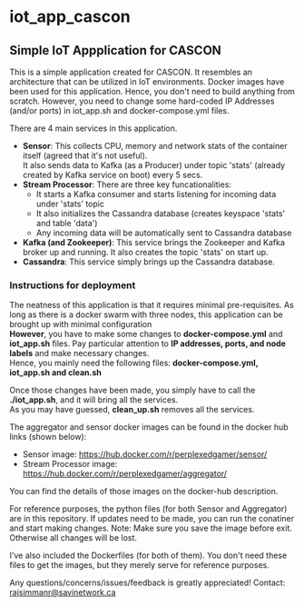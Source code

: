 # iot_app_cascon

Simple IoT Appplication for CASCON
----------------------------------

This is a simple application created for CASCON. It resembles an architecture that can be utilized in IoT environments. Docker images have been used for this application. Hence, you don't need to build anything from scratch. However, you need to change some hard-coded IP Addresses (and/or ports) in iot_app.sh and docker-compose.yml files.

There are 4 main services in this application. 
  * **Sensor**: This collects CPU, memory and network stats of the container itself (agreed that it's not useful). <br /> It also sends data to Kafka (as a Producer) under topic 'stats' (already created by Kafka service on boot) every 5 secs.
  * **Stream Processor**: There are three key funcationalities:
    * It starts a Kafka consumer and starts listening for incoming data under 'stats' topic
    * It also initializes the Cassandra database (creates keyspace 'stats' and table 'data')
    * Any incoming data will be automatically sent to Cassandra database
  * **Kafka (and Zookeeper)**: This service brings the Zookeeper and Kafka broker up and running. It also creates the topic 'stats' on start up.
  * **Cassandra**: This service simply brings up the Cassandra database.
  
### Instructions for deployment ###
The neatness of this application is that it requires minimal pre-requisites. As long as there is a docker swarm with three nodes, this application can be brought up with minimal configuration <br />
**However**, you have to make some changes to **docker-compose.yml** and **iot_app.sh** files. Pay particular attention to **IP addresses, ports, and node labels** and make necessary changes. <br />
Hence, you mainly need the following files: **docker-compose.yml, iot_app.sh and clean.sh**

Once those changes have been made, you simply have to call the **./iot_app.sh**, and it will bring all the services.<br />
As you may have guessed, **clean_up.sh** removes all the services.
 
The aggregator and sensor docker images can be found in the docker hub links (shown below):
  * Sensor image: https://hub.docker.com/r/perplexedgamer/sensor/
  * Stream Processor image: https://hub.docker.com/r/perplexedgamer/aggregator/

You can find the details of those images on the docker-hub description. 

For reference purposes, the python files (for both Sensor and Aggregator) are in this repository. If updates need to be made, you can run the conatiner and start making changes.
Note: Make sure you save the image before exit. Otherwise all changes will be lost.

I've also included the Dockerfiles (for both of them). You don't need these files to get the images, but they merely serve for reference purposes.

Any questions/concerns/issues/feedback is greatly appreciated! Contact: rajsimmanr@savinetwork.ca

